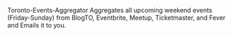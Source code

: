 Toronto-Events-Aggregator
Aggregates all upcoming weekend events (Friday-Sunday) from BlogTO, Eventbrite, Meetup, Ticketmaster, and Fever and Emails it to you.

